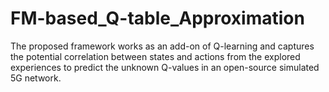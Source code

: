 # FM-based_Q-table_Approximation

The proposed framework works as an add-on of Q-learning and captures the potential correlation between states and
actions from the explored experiences to predict the unknown Q-values in an open-source simulated 5G network.
